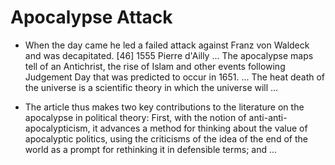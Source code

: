 # Apocalypse Attack
- When the day came he led a failed attack against Franz von Waldeck and was decapitated. [46] 1555 Pierre d'Ailly ... The apocalypse maps tell of an Antichrist, the rise of Islam and other events following Judgement Day that was predicted to occur in 1651. ... The heat death of the universe is a scientific theory in which the universe will ...

- The article thus makes two key contributions to the literature on the apocalypse in political theory: First, with the notion of anti-anti-apocalypticism, it advances a method for thinking about the value of apocalyptic politics, using the criticisms of the idea of the end of the world as a prompt for rethinking it in defensible terms; and ...

